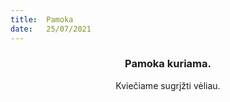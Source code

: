 ```yaml
---
title:  Pamoka
date:   25/07/2021
---
```


### <center>Pamoka kuriama.</center>
<center>Kviečiame sugrįžti vėliau.</center>